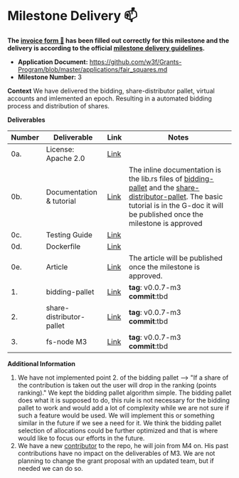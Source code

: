 # Milestone Delivery :mailbox:

**The [invoice form :pencil:](https://docs.google.com/forms/d/e/1FAIpQLSfmNYaoCgrxyhzgoKQ0ynQvnNRoTmgApz9NrMp-hd8mhIiO0A/viewform) has been filled out correctly for this milestone and the delivery is according to the official [milestone delivery guidelines](https://github.com/w3f/Grants-Program/blob/master/docs/milestone-deliverables-guidelines.md).**  

* **Application Document:** https://github.com/w3f/Grants-Program/blob/master/applications/fair_squares.md
* **Milestone Number:** 3

**Context** 
We have delivered the bidding, share-distributor pallet, virtual accounts and imlemented an epoch. Resulting in a automated bidding process and distribution of shares.

**Deliverables**

| Number | Deliverable | Link | Notes |
| ------------- | ------------- | ------------- |------------- |
| 0a. | License: Apache 2.0 |[Link](https://github.com/Fair-Squares/fair-squares/blob/main/LICENSE)| | 
| 0b.  | Documentation & tutorial |[Link](https://docs.google.com/document/d/1FxOSXGR49MX-UsGgBW24Rz0W1cfvwhfhIIrnPKiNhHc/edit?usp=sharing)| The inline documentation is the lib.rs files of [bidding-pallet](https://github.com/Fair-Squares/fair-squares/tree/main/pallets/bidding) and the [share-distributor-pallet](https://github.com/Fair-Squares/fair-squares/tree/main/pallets/share_distributor). The basic tutorial is in the G-doc it will be published once the milestone is approved| 
| 0c. | Testing Guide |[Link](https://github.com/Fair-Squares/fair-squares#run-all-tests) || 
| 0d. | Dockerfile |[Link](https://github.com/Fair-Squares/fair-squares/blob/main/Dockerfile) | | 
| 0e.  | Article |[Link](https://docs.google.com/document/d/1y17QmO7sGR5FJEjtH9NJx5RowqBOtzgoKzcGyfPSVn4/edit?usp=sharing)| The article will be published once the milestone is approved. | 
| 1.  | bidding-pallet |[Link](https://github.com/Fair-Squares/fair-squares/tree/main/pallets/onboarding)| **tag**: v0.0.7-m3 </br> **commit**:tbd|
| 2.  | share-distributor-pallet |[Link](https://github.com/Fair-Squares/fair-squares/tree/main/pallets/share_distributor)| **tag**: v0.0.7-m3 </br> **commit**:tbd|
| 3.  | fs-node M3 |[Link](https://github.com/Fair-Squares/fair-squares)| **tag**: v0.0.7-m3 </br> **commit**:tbd|

**Additional Information**
1.  We have not implemented point 2. of the bidding pallet --> "If a share of the contribution is taken out the user will drop in the ranking (points ranking)." We kept the bidding pallet algorithm simple. The bidding pallet does what it is supposed to do, this rule is not necessary for the bidding pallet to work and would add a lot of complexity while we are not sure if such a feature would be used. We will implement this or something similar in the future if we see a need for it. We think the bidding pallet selection of allocations could be further optimized and that is where would like to focus our efforts in the future.
2. We have a new [contributor](https://github.com/cuteolaf) to the repo, he will join from M4 on. His past contributions have no impact on the deliverables of M3. We are not planning to change the grant proposal with an updated team, but if needed we can do so.

